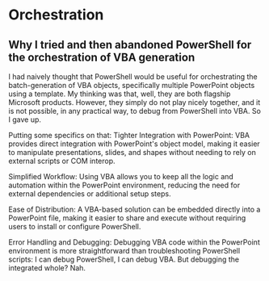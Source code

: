 # Orchestration
## Why I tried and then abandoned PowerShell for the orchestration of VBA generation

I had naively thought that PowerShell would be useful for orchestrating the batch-generation of VBA objects, specifically multiple PowerPoint objects using a template. My thinking was that, well, they are both flagship Microsoft products. However, they simply do not play nicely together, and it is not possible, in any practical way, to debug from PowerShell into VBA. So I gave up.

Putting some specifics on that:
Tighter Integration with PowerPoint: VBA provides direct integration with PowerPoint's object model, making it easier to manipulate presentations, slides, and shapes without needing to rely on external scripts or COM interop.

Simplified Workflow: Using VBA allows you to keep all the logic and automation within the PowerPoint environment, reducing the need for external dependencies or additional setup steps.

Ease of Distribution: A VBA-based solution can be embedded directly into a PowerPoint file, making it easier to share and execute without requiring users to install or configure PowerShell.

Error Handling and Debugging: Debugging VBA code within the PowerPoint environment is more straightforward than troubleshooting PowerShell scripts: I can debug PowerShell, I can debug VBA. But debugging the integrated whole? Nah.

